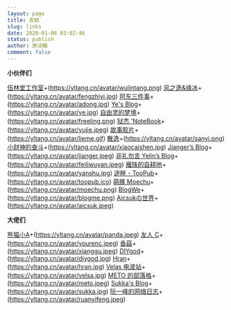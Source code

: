 ```yaml
---
layout: page
title: 友链
slug: links
date: 2020-01-06 03:02:46
status: publish
author: 原谅糖
comment: false
---
```


**小伙伴们**

[伍林堂工作室](https://www.wulintang.cn)+(https://yltang.cn/avatar/wulintang.png)
[风之逸&缘冰](https://www.tryboy.org)+(https://yltang.cn/avatar/fengzhiyi.jpg)
[阿东三件事](https://sanjianshi.xyz/)+(https://yltang.cn/avatar/adong.jpg)
[Ye's Blog](https://imyee.cn)+(https://yltang.cn/avatar/ye.jpg)
[自由灵的梦境](https://lemonadorable.gitee.io/)+(https://yltang.cn/avatar/freeling.png)
[狱杰 'NoteBook](https://yujienb.cn/)+(https://yltang.cn/avatar/yujie.jpeg)
[故事胶片](https://toc.lieme.cn/)+(https://yltang.cn/avatar/lieme.gif)
[散逸](https://eee.run/)+(https://yltang.cn/avatar/sanyi.png)
[小财神的奋斗](http://caisixiang.com/)+(https://yltang.cn/avatar/xiaocaishen.jpg)
[Jianger’s Blog](https://jianger.space/)+(https://yltang.cn/avatar/jianger.jpeg)
[非礼勿言 Yelin’s Blog](https://feiliwuyan.com/)+(https://yltang.cn/avatar/feiliwuyan.jpeg)
[雁陎的自耕地](https://www.sitstars.com)+(https://yltang.cn/avatar/yanshu.jpg)
[途畔 - TooPub](https://too.pub/)+(https://yltang.cn/avatar/toopub.ico)
[萌豚 Moechu](https://moechu.cn/)+(https://yltang.cn/avatar/moechu.png)
[BlogWe](https://blogwe.com/)+(https://yltang.cn/avatar/blogme.png)
[Aicsukの世界](https://www.aicsuk.moe/)+(https://yltang.cn/avatar/aicsuk.jpeg)

**大佬们**

[熊猫小A](https://blog.imalan.cn/)+(https://yltang.cn/avatar/panda.jpeg)
[友人 C](https://www.ihewro.com/)+(https://yltang.cn/avatar/yourenc.jpeg)
[香菇](https://siitake.cn)+(https://yltang.cn/avatar/xianggu.jpeg)
[DIYgod](https://diygod.me/)+(https://yltang.cn/avatar/diygod.jpg)
[Hran](https://get233.com/)+(https://yltang.cn/avatar/hran.jpg)
[Velas 电波站](https://www.velasx.com/)+(https://yltang.cn/avatar/velsa.jpg)
[METO 的部落格](https://i-meto.com/)+(https://yltang.cn/avatar/meto.jpeg)
[Sukka's Blog](https://blog.skk.moe)+(https://yltang.cn/avatar/sukka.jpg)
[阮一峰的网络日志](http://www.ruanyifeng.com/blog/)+(https://yltang.cn/avatar/ruanyifeng.jpeg)